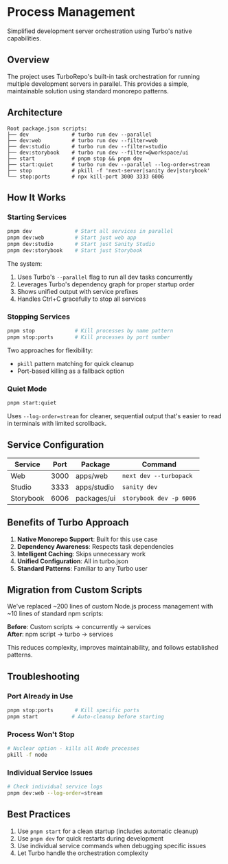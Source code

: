 # Process Management

Simplified development server orchestration using Turbo's native capabilities.

## Overview

The project uses TurboRepo's built-in task orchestration for running multiple development servers in parallel. This provides a simple, maintainable solution using standard monorepo patterns.

## Architecture

```
Root package.json scripts:
├── dev              # turbo run dev --parallel
├── dev:web          # turbo run dev --filter=web
├── dev:studio       # turbo run dev --filter=studio
├── dev:storybook    # turbo run dev --filter=@workspace/ui
├── start            # pnpm stop && pnpm dev
├── start:quiet      # turbo run dev --parallel --log-order=stream
├── stop             # pkill -f 'next-server|sanity dev|storybook'
└── stop:ports       # npx kill-port 3000 3333 6006
```

## How It Works

### Starting Services

```bash
pnpm dev              # Start all services in parallel
pnpm dev:web          # Start just web app
pnpm dev:studio       # Start just Sanity Studio
pnpm dev:storybook    # Start just Storybook
```

The system:

1. Uses Turbo's `--parallel` flag to run all dev tasks concurrently
2. Leverages Turbo's dependency graph for proper startup order
3. Shows unified output with service prefixes
4. Handles Ctrl+C gracefully to stop all services

### Stopping Services

```bash
pnpm stop             # Kill processes by name pattern
pnpm stop:ports       # Kill processes by port number
```

Two approaches for flexibility:

- `pkill` pattern matching for quick cleanup
- Port-based killing as a fallback option

### Quiet Mode

```bash
pnpm start:quiet
```

Uses `--log-order=stream` for cleaner, sequential output that's easier to read in terminals with limited scrollback.

## Service Configuration

| Service   | Port | Package     | Command                 |
| --------- | ---- | ----------- | ----------------------- |
| Web       | 3000 | apps/web    | `next dev --turbopack`  |
| Studio    | 3333 | apps/studio | `sanity dev`            |
| Storybook | 6006 | packages/ui | `storybook dev -p 6006` |

## Benefits of Turbo Approach

1. **Native Monorepo Support**: Built for this use case
2. **Dependency Awareness**: Respects task dependencies
3. **Intelligent Caching**: Skips unnecessary work
4. **Unified Configuration**: All in turbo.json
5. **Standard Patterns**: Familiar to any Turbo user

## Migration from Custom Scripts

We've replaced ~200 lines of custom Node.js process management with ~10 lines of standard npm scripts:

**Before**: Custom scripts → concurrently → services  
**After**: npm script → turbo → services

This reduces complexity, improves maintainability, and follows established patterns.

## Troubleshooting

### Port Already in Use

```bash
pnpm stop:ports       # Kill specific ports
pnpm start           # Auto-cleanup before starting
```

### Process Won't Stop

```bash
# Nuclear option - kills all Node processes
pkill -f node
```

### Individual Service Issues

```bash
# Check individual service logs
pnpm dev:web --log-order=stream
```

## Best Practices

1. Use `pnpm start` for a clean startup (includes automatic cleanup)
2. Use `pnpm dev` for quick restarts during development
3. Use individual service commands when debugging specific issues
4. Let Turbo handle the orchestration complexity
